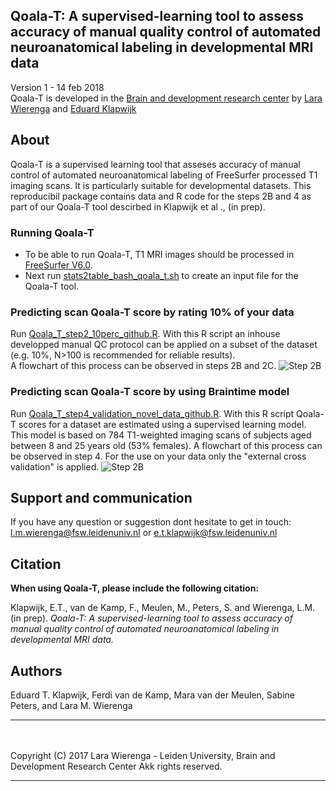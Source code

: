 ## Qoala-T: A supervised-learning tool to assess accuracy of manual quality control of automated neuroanatomical labeling in developmental MRI data

Version 1 - 14 feb 2018 <br />
Qoala-T is developed in the [Brain and development research center](https://www.brainanddevelopmentlab.nl) by [Lara Wierenga](https://www.brainanddevelopmentlab.nl/index.php/people/post-docs/181-post-doctoral-researchers/273-lara-wierenga) and [Eduard Klapwijk](https://www.brainanddevelopmentlab.nl/index.php/people/post-docs/181-post-doctoral-researchers/287-eduard-klapwijk)

About
-----
Qoala-T is a supervised learning tool that asseses accuracy of manual control of automated neuroanatomical labeling of FreeSurfer processed T1 imaging scans. It is particularly suitable for developmental datasets. 
This reproducibil package contains data and R code for the steps 2B and 4 as part of our Qoala-T tool descirbed in Klapwijk et al ., (in prep).  

### Running Qoala-T
- To be able to run Qoala-T, T1 MRI images should be processed in [FreeSurfer V6.0](https://surfer.nmr.mgh.harvard.edu/fswiki/DownloadAndInstall). 
- Next run [stats2table_bash_qoala_t.sh](https://github.com/larawierenga/Qoala-T-under-construction/blob/master/stats2table_bash_qoala_t.sh) to create an input file for the Qoala-T tool. 

### Predicting scan Qoala-T score by rating 10% of your data
Run [Qoala_T_step2_10perc_github.R](https://github.com/larawierenga/Qoala-T-under-construction/blob/master/Qoala_T_step2_10perc_github.R).
With this R script an inhouse developped manual QC protocol can be applied on a subset of the dataset (e.g. 10%, N>100 is recommended for reliable results).  
A flowchart of this process can be observed in steps 2B and 2C. 
![Step 2B](https://github.com/larawierenga/Qoala-T-under-construction/blob/master/Figure1_flowchart_step2%20copy.jpg "Step 2B")

### Predicting scan Qoala-T score by using Braintime model
Run [Qoala_T_step4_validation_novel_data_github.R](https://github.com/larawierenga/Qoala-T-under-construction/blob/master/Qoala_T_step4_validation_novel_data_github.R).
With this R script Qoala-T scores for a dataset are estimated using a supervised learning model. This model is based on 784 T1-weighted imaging scans of subjects aged between 8 and 25 years old (53% females). 
A flowchart of this process can be observed in step 4. For the use on your data only the "external cross validation" is applied. 
![Step 2B](https://github.com/larawierenga/Qoala-T-under-construction/blob/master/Figure1_flowchart_step4%20copy.jpg "Step 4")


Support and communication
-------------------------
If you have any question or suggestion dont hesitate to get in touch:
<l.m.wierenga@fsw.leidenuniv.nl> or <e.t.klapwijk@fsw.leidenuniv.nl>


Citation
--------
**When using Qoala-T, please include the following citation:**

Klapwijk, E.T., van de Kamp, F., Meulen, M., Peters, S. and Wierenga, L.M. (in prep). *Qoala-T: A supervised-learning tool to assess accuracy of manual quality control of automated neuroanatomical labeling in developmental MRI data.*


Authors
-------
Eduard T. Klapwijk, Ferdi van de Kamp, Mara van der Meulen, Sabine Peters, and Lara M. Wierenga

-------
<br />
<br />
Copyright (C) 2017 Lara Wierenga - Leiden University, Brain and Development Research Center
Akk rights reserved.

----


